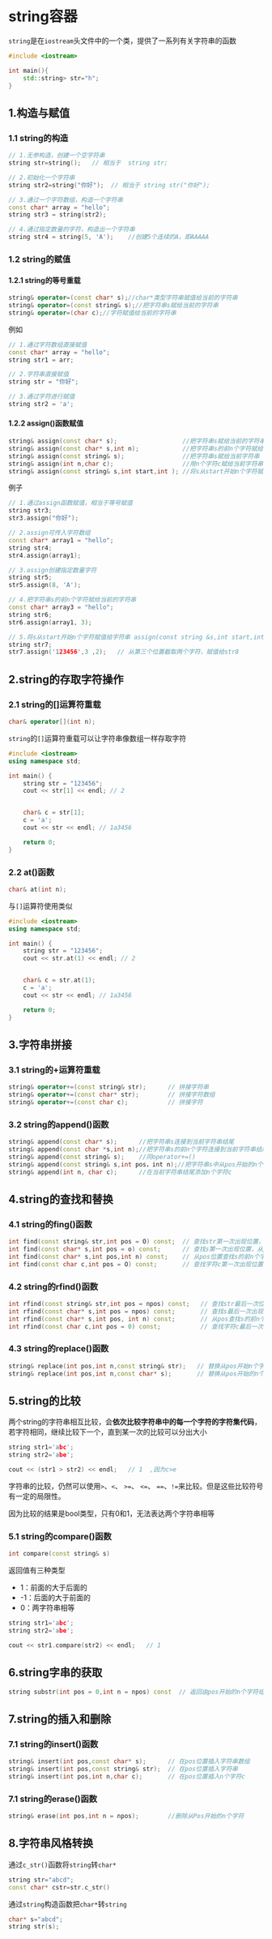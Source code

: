 # string容器

`string`是在`iostream`头文件中的一个类，提供了一系列有关字符串的函数

```c++
#include <iostream>

int main(){
    std::string> str="h";
}
```



## 1.构造与赋值

### 1.1 string的构造

```c++
// 1.无参构造，创建一个空字符串
string str=string();   // 相当于  string str;

// 2.初始化一个字符串
string str2=string("你好");  // 相当于 string str("你好");

// 3.通过一个字符数组，构造一个字符串
const char* array = "hello";
string str3 = string(str2);

// 4.通过指定数量的字符，构造出一个字符串
string str4 = string(5, 'A');    //创建5个连续的A，即AAAAA
```



### 1.2 string的赋值

#### 1.2.1 string的等号重载

```c++
string& operator=(const char* s);//char*类型字符串赋值给当前的字符串
string& operator=(const string& s);//把字符串s赋给当前的字符串
string& operator=(char c);//字符赋值给当前的字符串
```

例如

```c++
// 1.通过字符数组直接赋值
const char* array = "hello";
string str1 = arr;

// 2.字符串直接赋值
string str = "你好";

// 3.通过字符进行赋值
string str2 = 'a';
```



#### 1.2.2 assign()函数赋值

```c++
string& assign(const char* s);					//把字符串s赋给当前的字符串
string& assign(const char* s,int n);			//把字符串s的前n个字符赋给当前的字符串
string& assign(const string& s);				//把字符串s赋给当前字符串
string& assign(int n,char c);					//用n个字符c赋给当前字符串
string& assign(const string& s,int start,int );	//将s从start开始n个字符赋值给字符串
```

例子

```c++
// 1.通过assign函数赋值，相当于等号赋值
string str3;
str3.assign("你好");

// 2.assign可传入字符数组
const char* array1 = "hello";
string str4;
str4.assign(array1);

// 3.assign创建指定数量字符
string str5;
str5.assign(8, 'A');

// 4.把字符串s的前n个字符赋给当前的字符串
const char* array3 = "hello";
string str6;
str6.assign(array1, 3);

// 5.将s从start开始n个字符赋值给字符串 assign(const string &s,int start,int n)
string str7;
str7.assign('123456',3 ,2);   // 从第三个位置截取两个字符，赋值给str8
```



## 2.string的存取字符操作

### 2.1 string的[]运算符重载

```c++
char& operator[](int n);
```

`string`的`[]`运算符重载可以让字符串像数组一样存取字符

```c++
#include <iostream>
using namespace std;

int main() {
	string str = "123456";
	cout << str[1] << endl; // 2


	char& c = str[1];
	c = 'a';
	cout << str << endl; // 1a3456

	return 0;
}
```



### 2.2 at()函数

```c++
char& at(int n);
```

与`[]`运算符使用类似

```c++
#include <iostream>
using namespace std;

int main() {
	string str = "123456";
	cout << str.at(1) << endl; // 2


	char& c = str.at(1);
	c = 'a';
	cout << str << endl; // 1a3456

	return 0;
}
```



## 3.字符串拼接

### 3.1 string的+运算符重载

```c++
string& operator+=(const string& str);		// 拼接字符串
string& operator+=(const char* str);		// 拼接字符数组
string& operator+=(const char c);			// 拼接字符
```





### 3.2 string的append()函数

```c++
string& append(const char* s);		//把字符串s连接到当前字符串结尾
string& append(const char *s,int n);//把字符串s的前n个字符连接到当前字符串结尾
string& append(const string& s);	//同operator+=()
string& append(const string& s,int pos，int n);//把字符串s中从pos开始的n个字符连接到当前字符串结尾
string& append(int n, char c);		//在当前字符串结尾添加n个字符c
```





## 4.string的查找和替换

### 4.1 string的fing()函数

```c++
int find(const string& str,int pos = O) const;	// 查找str第一次出现位置，从pos开始查找
int find(const char* s,int pos = o) const;		// 查找s第一次出现位置，从pos开始查找
int find(const char* s,int pos,int n) const;	// 从pos位置查找s的前n个字符第一次位置
int find(const char c,int pos = O) const;		// 查找字符c第一次出现位置
```



### 4.2 string的rfind()函数

```c++
int rfind(const string& str,int pos = npos) const;	 // 查找str最后一次位置，从pos开始查找
int rfind(const char* s,int pos = npos) const;		 // 查找s最后一次出现位置，从pos开始查找
int rfind(const char* s,int pos, int n) const;		 // 从pos查找s的前n个字符最后一次位置
int rfind(const char c,int pos = 0) const;			 // 查找字符c最后一次出现位置
```

### 4.3 string的replace()函数

```c++
string& replace(int pos,int n,const string& str);	// 替换从pos开始n个字符为字符串str
string& replace(int pos,int n,const char* s);		// 替换从pos开始的n个字符为字符串s
```





## 5.string的比较

两个string的字符串相互比较，会**依次比较字符串中的每一个字符的字符集代码**，若字符相同，继续比较下一个，直到某一次的比较可以分出大小

```c++
string str1='abc';
string str2='abe';

cout << (str1 > str2) << endl;   // 1  ,因为c>e
```

字符串的比较，仍然可以使用`>`、`<`、 `>=`、 `<=`、 `==`、`!=`来比较。但是这些比较符号有一定的局限性。

因为比较的结果是bool类型，只有0和1，无法表达两个字符串相等



### 5.1 string的compare()函数

```c++
int compare(const string& s)
```

返回值有三种类型

- 1：前面的大于后面的
- -1：后面的大于前面的
- 0：两字符串相等

```c++
string str1='abc';
string str2='abe';

cout << str1.compare(str2) << endl;   // 1
```





## 6.string字串的获取

```c++
string substr(int pos = 0,int n = npos) const  // 返回由pos开始的n个字符组成的字符串，npos默认值是字符串的长度
```





## 7.string的插入和删除

### 7.1 string的insert()函数

```c++
string& insert(int pos,const char* s);		// 在pos位置插入字符串数组
string& insert(int pos,const string& str);	// 在pos位置插入字符串
string& insert(int pos,int n,char c);		// 在pos位置插入n个字符c
```

### 7.1 string的erase()函数

```c++
string& erase(int pos,int n = npos);		//删除从Pos开始的n个字符
```



## 8.字符串风格转换

通过`c_str()`函数将`string`转`char*`

 ```c++
 string str="abcd";
 const char* cstr=str.c_str()
 ```

通过`string`构造函数把`char*`转`string`

```c++
char* s="abcd";
string str(s);
```

